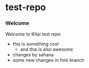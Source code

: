 # test-repo

### Welcome
Welcome to Kitai test repo
- this is something cool
  - and this is also awesome
- changes by sahana 
- some new changes in fork branch
